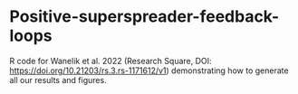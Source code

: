 # Positive-superspreader-feedback-loops
R code for Wanelik et al. 2022 (Research Square, DOI: https://doi.org/10.21203/rs.3.rs-1171612/v1) demonstrating how to generate all our results and figures.

